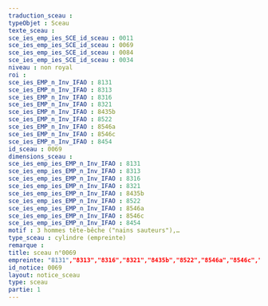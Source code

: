 ```yaml
---
traduction_sceau : 
typeObjet : Sceau
texte_sceau : 
sce_ies_emp_ies_SCE_id_sceau : 0011
sce_ies_emp_ies_SCE_id_sceau : 0069
sce_ies_emp_ies_SCE_id_sceau : 0084
sce_ies_emp_ies_SCE_id_sceau : 0034
niveau : non royal
roi : 
sce_ies_EMP_n_Inv_IFAO : 8131
sce_ies_EMP_n_Inv_IFAO : 8313
sce_ies_EMP_n_Inv_IFAO : 8316
sce_ies_EMP_n_Inv_IFAO : 8321
sce_ies_EMP_n_Inv_IFAO : 8435b
sce_ies_EMP_n_Inv_IFAO : 8522
sce_ies_EMP_n_Inv_IFAO : 8546a
sce_ies_EMP_n_Inv_IFAO : 8546c
sce_ies_EMP_n_Inv_IFAO : 8454
id_sceau : 0069
dimensions_sceau : 
sce_ies_emp_ies_EMP_n_Inv_IFAO : 8131
sce_ies_emp_ies_EMP_n_Inv_IFAO : 8313
sce_ies_emp_ies_EMP_n_Inv_IFAO : 8316
sce_ies_emp_ies_EMP_n_Inv_IFAO : 8321
sce_ies_emp_ies_EMP_n_Inv_IFAO : 8435b
sce_ies_emp_ies_EMP_n_Inv_IFAO : 8522
sce_ies_emp_ies_EMP_n_Inv_IFAO : 8546a
sce_ies_emp_ies_EMP_n_Inv_IFAO : 8546c
sce_ies_emp_ies_EMP_n_Inv_IFAO : 8454
motif : 3 hommes tête-bêche ("nains sauteurs"),…
type_sceau : cylindre (empreinte)
remarque : 
title: sceau n°0069
empreinte: "8131","8313","8316","8321","8435b","8522","8546a","8546c","8454"
id_notice: 0069
layout: notice_sceau
type: sceau
partie: 1
---
```


